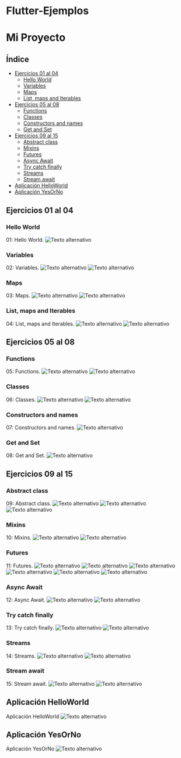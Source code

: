 # Flutter-Ejemplos
# Mi Proyecto

## Índice
- [Ejercicios 01 al 04](#ejercicios-01-al-04)
  - [Hello World](#hello-world)
  - [Variables](#variables)
  - [Maps](#maps)
  - [List, maps and Iterables](#list-maps-and-iterables)
- [Ejercicios 05 al 08](#ejercicios-05-al-08)
  - [Functions](#functions)
  - [Classes](#classes)
  - [Constructors and names](#constructors-and-names)
  - [Get and Set](#get-and-set)
- [Ejercicios 09 al 15](#ejercicios-09-al-15)
  - [Abstract class](#abstract-class)
  - [Mixins](#mixins)
  - [Futures](#futures)
  - [Async Await](#async-await)
  - [Try catch finally](#try-catch-finally)
  - [Streams](#streams)
  - [Stream await](#stream-await)
- [Aplicación HelloWorld](#aplicación-helloworld)
- [Aplicación YesOrNo](#aplicación-yesorno)

## Ejercicios 01 al 04
### Hello World
01: Hello World. 
![Texto alternativo](Imagenes/jelloword.jpeg)

### Variables
02: Variables. 
![Texto alternativo](Imagenes/variablescod.jpg)
![Texto alternativo](Imagenes/variablesresul.jpg)

### Maps
03: Maps. 
![Texto alternativo](Imagenes/mapscod.jpg)
![Texto alternativo](Imagenes/mapreul.jpg)

### List, maps and Iterables
04: List, maps and Iterables. 
![Texto alternativo](Imagenes/iterablecod.jpg)
![Texto alternativo](Imagenes/iterableresul.jpg)

## Ejercicios 05 al 08
### Functions
05: Functions. 
![Texto alternativo](Imagenes/funcionescod.jpg)
![Texto alternativo](Imagenes/funcionesresul.jpg)

### Classes
06: Classes. 
![Texto alternativo](Imagenes/clasescode.jpg)
![Texto alternativo](Imagenes/clasesresul.jpg)

### Constructors and names
07: Constructors and names. 
![Texto alternativo](Imagenes/clasescode.jpg)

### Get and Set
08: Get and Set. 
![Texto alternativo](Imagenes/gettersandsetters.jpg)

## Ejercicios 09 al 15
### Abstract class
09: Abstract class. 
![Texto alternativo](Imagenes/clasesabstractascode1.jpg)
![Texto alternativo](Imagenes/clasesabstractascode2.jpg)
![Texto alternativo](Imagenes/Clasesabstractasresul.jpg)

### Mixins
10: Mixins. 
![Texto alternativo](Imagenes/mixincode.jpg)
![Texto alternativo](Imagenes/mixinresul.jpg)

### Futures
11: Futures. 
![Texto alternativo](Imagenes/futurecode1.jpg)
![Texto alternativo](Imagenes/futurecode2.jpg)
![Texto alternativo](Imagenes/futurecode3.jpg)
![Texto alternativo](Imagenes/futureresul1.png)
![Texto alternativo](Imagenes/futureresul2.ong)
![Texto alternativo](Imagenes/futureresul3.png)

### Async Await
12: Async Await. 
![Texto alternativo](Imagenes/asyncawaitcode.jpg)
![Texto alternativo](Imagenes/asyncawaitresul.jpg)

### Try catch finally
13: Try catch finally. 
![Texto alternativo](Imagenes/trycatchcode.jpg)
![Texto alternativo](Imagenes/trycatchresul.jpg)

### Streams
14: Streams. 
![Texto alternativo](Imagenes/streamscode.jpg)
![Texto alternativo](Imagenes/streamsresul.jpg)

### Stream await
15: Stream await. 
![Texto alternativo](Imagenes/streamsawaitcode.jpg)
![Texto alternativo](Imagenes/streamsawaitresul.jpg)

## Aplicación HelloWorld
Aplicación HelloWorld 
![Texto alternativo](Imagenes/app_helloword.jpg)

## Aplicación YesOrNo
Aplicación YesOrNo 
![Texto alternativo](Imagenes/app_yesno.jpg)

